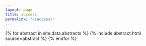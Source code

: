 ```yaml
---
layout: page
title: success
permalink: "/success/"
---
```


{% for abstract in site.data.abstracts %}
  {% include abstract.html source=abstract %}
{% endfor %}
